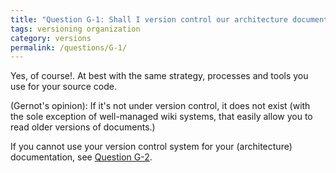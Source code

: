 ```yaml
---
title: "Question G-1: Shall I version control our architecture documentation?"
tags: versioning organization
category: versions
permalink: /questions/G-1/
---
```


Yes, of course!. At best with the same strategy, processes and tools you use for your source code.

(Gernot's opinion): If it's not under version control, it does not exist (with the sole exception of well-managed wiki systems, that easily allow you to read older versions of documents.)

If you cannot use your version control system for your
(architecture) documentation, see [Question G-2](/questions/G-2).

